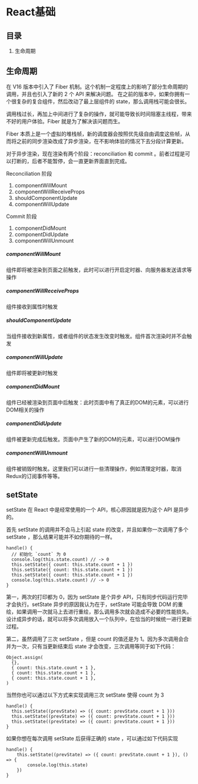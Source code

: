 # React基础

## 目录
1. 生命周期

## 生命周期

在 V16 版本中引入了 Fiber 机制。这个机制一定程度上的影响了部分生命周期的调用，并且也引入了新的 2 个 API 来解决问题。
在之前的版本中，如果你拥有一个很复杂的复合组件，然后改动了最上层组件的 state，那么调用栈可能会很长。
 
调用栈过长，再加上中间进行了复杂的操作，就可能导致长时间阻塞主线程，带来不好的用户体验。Fiber 就是为了解决该问题而生。

Fiber 本质上是一个虚拟的堆栈帧，新的调度器会按照优先级自由调度这些帧，从而将之前的同步渲染改成了异步渲染，在不影响体验的情况下去分段计算更新。

对于异步渲染，现在渲染有两个阶段：reconciliation 和 commit 。前者过程是可以打断的，后者不能暂停，会一直更新界面直到完成。

Reconciliation 阶段

1. componentWillMount
2. componentWillReceiveProps
3. shouldComponentUpdate
4. componentWillUpdate

Commit 阶段

1. componentDidMount
2. componentDidUpdate
3. componentWillUnmount

##### componentWillMount
组件即将被渲染到页面之前触发，此时可以进行开启定时器、向服务器发送请求等操作

##### componentWillReceiveProps
组件接收到属性时触发

##### shouldComponentUpdate
当组件接收到新属性，或者组件的状态发生改变时触发。组件首次渲染时并不会触发

##### componentWillUpdate
组件即将被更新时触发

##### componentDidMount
组件已经被渲染到页面中后触发：此时页面中有了真正的DOM的元素，可以进行DOM相关的操作

##### componentDidUpdate
组件被更新完成后触发。页面中产生了新的DOM的元素，可以进行DOM操作

##### componentWillUnmount
组件被销毁时触发。这里我们可以进行一些清理操作，例如清理定时器，取消Redux的订阅事件等等。

## setState

setState 在 React 中是经常使用的一个 API，核心原因就是因为这个 API 是异步的。

首先 setState 的调用并不会马上引起 state 的改变，并且如果你一次调用了多个 setState ，那么结果可能并不如你期待的一样。

	handle() {
	  // 初始化 `count` 为 0
	  console.log(this.state.count) // -> 0
	  this.setState({ count: this.state.count + 1 })
	  this.setState({ count: this.state.count + 1 })
	  this.setState({ count: this.state.count + 1 })
	  console.log(this.state.count) // -> 0
	}

第一，两次的打印都为 0，因为 setState 是个异步 API，只有同步代码运行完毕才会执行。setState 异步的原因我认为在于，setState 可能会导致 DOM 的重绘，如果调用一次就马上去进行重绘，那么调用多次就会造成不必要的性能损失。设计成异步的话，就可以将多次调用放入一个队列中，在恰当的时候统一进行更新过程。

第二，虽然调用了三次 setState ，但是 count 的值还是为 1。因为多次调用会合并为一次，只有当更新结束后 state 才会改变，三次调用等同于如下代码：

	Object.assign(  
	  {},
	  { count: this.state.count + 1 },
	  { count: this.state.count + 1 },
	  { count: this.state.count + 1 },
	)

当然你也可以通过以下方式来实现调用三次 setState 使得 count 为 3
	
	handle() {
	  this.setState((prevState) => ({ count: prevState.count + 1 }))
	  this.setState((prevState) => ({ count: prevState.count + 1 }))
	  this.setState((prevState) => ({ count: prevState.count + 1 }))
	}

如果你想在每次调用 setState 后获得正确的 state ，可以通过如下代码实现

	handle() {
	    this.setState((prevState) => ({ count: prevState.count + 1 }), () => {
	        console.log(this.state)
	    })
	}